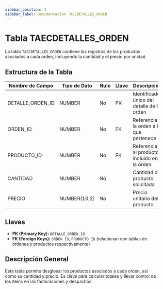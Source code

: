 ```yaml
---
sidebar_position: 1
sidebar_label: Documentación TAECDETALLES_ORDEN
---
```


# Tabla TAECDETALLES_ORDEN

La tabla `TAECDETALLES_ORDEN` contiene los registros de los productos asociados a cada orden, incluyendo la cantidad y el precio por unidad.

## Estructura de la Tabla

| Nombre de Campo     | Tipo de Dato   | Nulo | Llave | Descripción                                         |
|---------------------|----------------|------|-------|-----------------------------------------------------|
| DETALLE_ORDEN_ID    | NUMBER         | No   | PK    | Identificador único del detalle de la orden         |
| ORDEN_ID            | NUMBER         | No   | FK    | Referencia a la orden a la que pertenece            |
| PRODUCTO_ID         | NUMBER         | No   | FK    | Referencia al producto incluido en la orden         |
| CANTIDAD            | NUMBER         | No   |       | Cantidad del producto solicitada                    |
| PRECIO              | NUMBER(10,2)   | No   |       | Precio unitario del producto                        |

## Llaves

- **PK (Primary Key):** `DETALLE_ORDEN_ID`
- **FK (Foreign Keys):** `ORDEN_ID`, `PRODUCTO_ID` (relacionan con tablas de órdenes y productos respectivamente)

## Descripción General

Esta tabla permite desglosar los productos asociados a cada orden, así como su cantidad y precio. Es clave para calcular totales y llevar control de los ítems en las facturaciones y despachos.